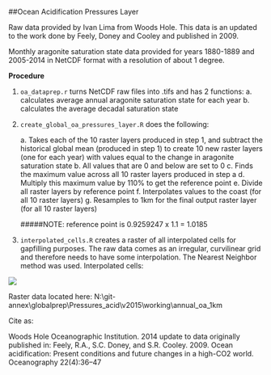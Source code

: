 ##Ocean Acidification Pressures Layer

Raw data provided  by Ivan Lima from Woods Hole. This data is an updated to the work done by Feely, Doney and Cooley and published in 2009.  

Monthly aragonite saturation state data provided for years 1880-1889 and 2005-2014 in NetCDF format with a resolution of about 1 degree.

**Procedure**

1. `oa_dataprep.r` turns NetCDF raw files into .tifs and has 2 functions:
    a. calculates average annual aragonite saturation state for each year
    b. calculates the average decadal saturation state  
    
2. `create_global_oa_pressures_layer.R` does the following:

    a. Takes each of the 10 raster layers produced in step 1, and subtract the historical global mean (produced in step 1) to create 10 new raster layers (one for each year) with values equal to the change in aragonite saturation state
     b. All values that are 0 and below are set to 0
     c. Finds the maximum value across all 10 raster layers produced in step a
     d. Multiply this maximum value by 110% to get the reference point
     e. Divide all raster layers by reference point
     f. Interpolates values to the coast (for all 10 raster layers)
     g. Resamples to 1km for the final output raster layer (for all 10 raster layers)  
     

    #####NOTE: reference point is 0.9259247 x 1.1 = 1.0185
    
3. `interpolated_cells.R` creates a raster of all interpolated cells for gapfilling purposes. The raw data comes as an irregular, curvilinear grid and therefore needs to have some interpolation. The Nearest Neighbor method was used. Interpolated cells:

![](https://github.com/OHI-Science/ohiprep/blob/master/globalprep/Pressures_acid/v2015/images/interpolated_cells.png)  






Raster data located here: N:\git-annex\globalprep\Pressures_acid\v2015\working\annual_oa_1km  
 
 

Cite as:

Woods Hole Oceanographic Institution. 2014 update to data originally published in: Feely, R.A., S.C. Doney, and
S.R. Cooley. 2009. Ocean acidification: Present conditions and future changes in a high-CO2 world.
Oceanography 22(4):36–47
